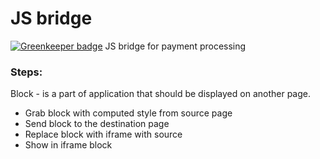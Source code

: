 # JS bridge

[![Greenkeeper badge](https://badges.greenkeeper.io/Nebo15/js-bridge.svg)](https://greenkeeper.io/)
JS bridge for payment processing

### Steps: 

Block - is a part of application that should be displayed on another page.

- Grab block with computed style from source page
- Send block to the destination page
- Replace block with iframe with source
- Show in iframe block
